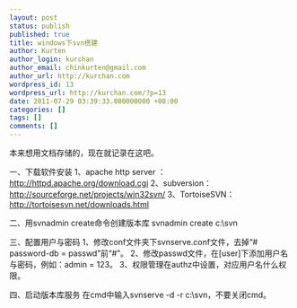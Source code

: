 ```yaml
---
layout: post
status: publish
published: true
title: windows下svn搭建
author: Kurten
author_login: kurchan
author_email: chinkurten@gmail.com
author_url: http://kurchan.com
wordpress_id: 13
wordpress_url: http://kurchan.com/?p=13
date: 2011-07-29 03:39:33.000000000 +08:00
categories: []
tags: []
comments: []
---
```

本来想用文档存储的，现在就记录在这吧。

一、下载软件安装
1、apache http server ：<a href="http://httpd.apache.org/download.cgi" target="_blank">http://httpd.apache.org/download.cgi</a>
2、subversion：<a href="http://sourceforge.net/projects/win32svn/" target="_blank">http://sourceforge.net/projects/win32svn/</a>
3、TortoiseSVN：<a href="http://tortoisesvn.net/downloads.html" target="_blank">http://tortoisesvn.net/downloads.html</a>

二、用svnadmin create命令创建版本库
svnadmin create c:\svn

三、配置用户与密码
1、修改conf文件夹下svnserve.conf文件，去掉&ldquo;# password-db = passwd&rdquo;前&ldquo;#&rdquo;。
2、修改passwd文件，在[user]下添加用户名与密码，例如：admin = 123。
3、权限管理在authz中设置，对应用户名什么权限。

四、启动版本库服务
在cmd中输入svnserve -d -r c:\svn，不要关闭cmd。
